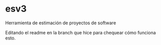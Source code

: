 # esv3
Herramienta de estimación de proyectos de software

Editando el readme en la branch que hice para chequear cómo funciona esto.
